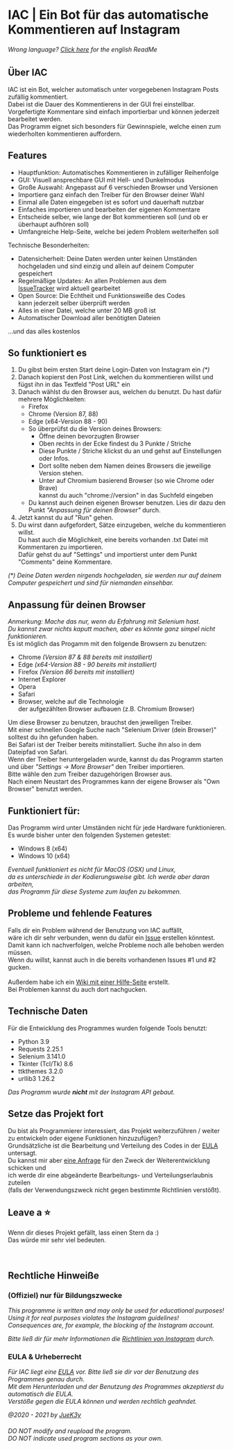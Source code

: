 # IAC | Ein Bot für das automatische Kommentieren auf Instagram

###### _Wrong language? [Click here](README.md) for the english ReadMe_

## Über IAC
IAC ist ein Bot, welcher automatisch unter vorgegebenen Instagram Posts zufällig kommentiert.
<br>Dabei ist die Dauer des Kommentierens in der GUI frei einstellbar.
<br>Vorgefertigte Kommentare sind einfach importierbar und können jederzeit bearbeitet werden.
<br>Das Programm eignet sich besonders für Gewinnspiele, welche einen zum wiederholten kommentieren auffordern.


## Features
- Hauptfunktion: Automatisches Kommentieren in zufälliger Reihenfolge
- GUI: Visuell ansprechbare GUI mit Hell- und Dunkelmodus
- Große Auswahl: Angepasst auf 6 verschieden Browser und Versionen
- Importiere ganz einfach den Treiber für den Browser deiner Wahl
- Einmal alle Daten eingegeben ist es sofort und dauerhaft nutzbar
- Einfaches importieren und bearbeiten der eigenen Kommentare
- Entscheide selber, wie lange der Bot kommentieren soll (und ob er überhaupt aufhören soll)
- Umfangreiche Help-Seite, welche bei jedem Problem weiterhelfen soll

Technische Besonderheiten:
- Datensicherheit: Deine Daten werden unter keinen Umständen
  <br>hochgeladen und sind einzig und allein auf deinem Computer gespeichert
- Regelmäßige Updates: An allen Problemen aus dem
  <br>[IssueTracker](https://github.com/JueK3y/Instagram-automated-commenting/issues) wird aktuell gearbeitet
- Open Source: Die Echtheit und Funktionsweiße des Codes
  <br>kann jederzeit selber überprüft werden
- Alles in einer Datei, welche unter 20 MB groß ist
- Automatischer Download aller benötigten Dateien

...und das alles kostenlos


## So funktioniert es
1. Du gibst beim ersten Start deine Login-Daten von Instagram ein _(*)_
2. Danach kopierst den Post Link, welchen du kommentieren willst und fügst ihn in das Textfeld "Post URL" ein
3. Danach wählst du den Browser aus, welchen du benutzt. Du hast dafür mehrere Möglichkeiten:
    - Firefox
    - Chrome (Version 87, 88)
    - Edge (x64-Version 88 - 90)
   - So überprüfst du die Version deines Browsers:
      - Öffne deinen bevorzugten Browser
      - Oben rechts in der Ecke findest du 3 Punkte / Striche
      - Diese Punkte / Striche klickst du an und gehst auf Einstellungen oder Infos.
      - Dort sollte neben dem Namen deines Browsers die jeweilige Version stehen.
      - Unter auf Chromium basierend Browser (so wie Chrome oder Brave)
        <br>kannst du auch "chrome://version" in das Suchfeld eingeben
    - Du kannst auch deinen eigenen Browser benutzen. Lies dir dazu den Punkt _"Anpassung für deinen Browser"_ durch.
4. Jetzt kannst du auf "Run" gehen.
5. Du wirst dann aufgefordert, Sätze einzugeben, welche du kommentieren willst.
   <br>Du hast auch die Möglichkeit, eine bereits vorhanden .txt Datei mit Kommentaren zu importieren.
   <br>Dafür gehst du auf "Settings" und importierst unter dem Punkt "Comments" deine Kommentare.

_(*) Deine Daten werden nirgends hochgeladen, sie werden nur auf deinem Computer gespeichert und sind für niemanden einsehbar._


## Anpassung für deinen Browser
_Anmerkung: Mache das nur, wenn du Erfahrung mit Selenium hast.
<br>Du kannst zwar nichts kaputt machen, aber es könnte ganz simpel nicht funktionieren._
<br>Es ist möglich das Progamm mit den folgende Browsern zu benutzen:
- Chrome _(Version 87 & 88 bereits mit installiert)_
- Edge _(x64-Version 88 - 90 bereits mit installiert)_
- Firefox _(Version 86 bereits mit installiert)_
- Internet Explorer
- Opera
- Safari
- Browser, welche auf die Technologie<br>der aufgezählten Browser aufbauen (z.B. Chromium Browser)

Um diese Browser zu benutzen, brauchst den jeweiligen Treiber.
<br>Mit einer schnellen Google Suche nach "Selenium Driver (dein Browser)" solltest du ihn gefunden haben.
<br>Bei Safari ist der Treiber bereits mitinstalliert. Suche ihn also in dem Dateipfad von Safari.
<br>Wenn der Treiber heruntergeladen wurde, kannst du das Programm starten
<br>und über _"Settings -> More Browser"_ den Treiber importieren.
<br>Bitte wähle den zum Treiber dazugehörigen Browser aus.
<br>Nach einem Neustart des Programmes kann der eigene Browser als "Own Browser" benutzt werden.


## Funktioniert für:
Das Programm wird unter Umständen nicht für jede Hardware funktionieren.
<br>Es wurde bisher unter den folgenden Systemen getestet:
- Windows 8 (x64)
- Windows 10 (x64)


_Eventuell funktioniert es nicht für MacOS (OSX) und Linux,
<br>da es unterschiede in der Kodierungsweise gibt. Ich werde aber daran arbeiten,
<br>das Programm für diese Systeme zum laufen zu bekommen._


## Probleme und fehlende Features
Falls dir ein Problem während der Benutzung von IAC auffällt,
<br>wäre ich dir sehr verbunden, wenn du dafür ein [Issue](https://github.com/JueK3y/Instagram-automated-commenting/issues) erstellen könntest.
<br>Damit kann ich nachverfolgen, welche Probleme noch alle behoben werden müssen.
<br>Wenn du willst, kannst auch in die bereits vorhandenen Issues #1 und #2 gucken.
<br>
<br>Außerdem habe ich ein [Wiki mit einer Hilfe-Seite](https://github.com/JueK3y/Instagram-automated-commenting/wiki) erstellt.
<br>Bei Problemen kannst du auch dort nachgucken.


## Technische Daten
Für die Entwicklung des Programmes wurden folgende Tools benutzt:

- Python 3.9
- Requests 2.25.1
- Selenium 3.141.0
- Tkinter (Tcl/Tk) 8.6
- ttkthemes 3.2.0
- urllib3 1.26.2

_Das Programm wurde **nicht** mit der Instagram API gebaut._

## Setze das Projekt fort
Du bist als Programmierer interessiert, das Projekt weiterzuführen / weiter zu entwickeln oder eigene Funktionen hinzuzufügen?
<br>Grundsätzliche ist die Bearbeitung und Verteilung des Codes in der [EULA](https://github.com/JueK3y/Instagram-automated-commenting/wiki/EULA) untersagt.
<br>Du kannst mir aber [eine Anfrage](https://juek3y.com/de/contact/business) für den Zweck der Weiterentwicklung schicken und
<br>ich werde dir eine abgeänderte Bearbeitungs- und Verteilungserlaubnis zuteilen
<br>(falls der Verwendungszweck nicht gegen bestimmte Richtlinien verstößt).

## Leave a ⭐
Wenn dir dieses Projekt gefällt, lass einen Stern da :)
<br>Das würde mir sehr viel bedeuten.

<br>

## Rechtliche Hinweiße
### (Offiziel) nur für Bildungszwecke
_This programme is written and may only be used for educational purposes!
<br>Using it for real purposes violates the Instagram guidelines!
<br>Consequences are, for example, the blocking of the Instagram account._

_Bitte ließ dir für mehr Informationen die [Richtlinien von Instagram](https://help.instagram.com/477434105621119/Instagram) durch._


### EULA & Urheberrecht
_Für IAC liegt eine [EULA](EULA.md) vor. Bitte ließ sie dir vor der Benutzung des Programmes genau durch.
<br>Mit dem Herunterladen und der Benutzung des Programmes akzeptierst du automatisch die EULA.
<br>Verstöße gegen die EULA können und werden rechtlich geahndet._

_@2020 - 2021 by [JueK3y](https://juek3y.com)_

###### _DO NOT modify and reupload the program.<br>DO NOT indicate used program sections as your own._
